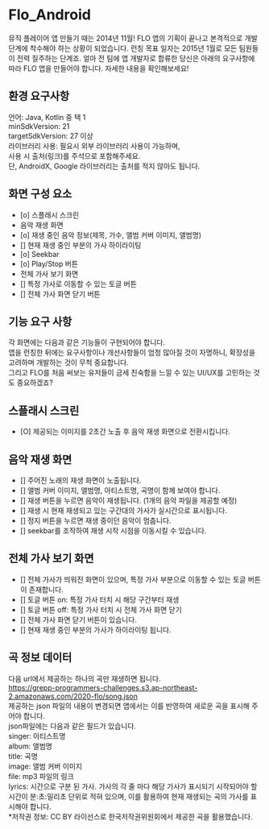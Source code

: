 # Flo_Android

뮤직 플레이어 앱 만들기
때는 2014년 11월! FLO 앱의 기획이 끝나고 본격적으로 개발 단계에 착수해야 하는 상황이 되었습니다.
런칭 목표 일자는 2015년 1월로 모든 팀원들이 전력 질주하는 단계죠. 
얼마 전 팀에 앱 개발자로 합류한 당신은 아래의 요구사항에 따라 FLO 앱을 만들어야 합니다. 
자세한 내용을 확인해보세요!

## 환경 요구사항
언어: Java, Kotlin 중 택 1 <br>
minSdkVersion: 21 <br>
targetSdkVersion: 27 이상 <br>
라이브러리 사용: 필요시 외부 라이브러리 사용이 가능하며, <br>
사용 시 출처(링크)를 주석으로 포함해주세요. <br>
단, AndroidX, Google 라이브러리는 출처를 적지 않아도 됩니다. <br>

## 화면 구성 요소 <br>
- [o] 스플래시 스크린 <br>
- 음악 재생 화면 <br>
- [o] 재생 중인 음악 정보(제목, 가수, 앨범 커버 이미지, 앨범명) <br>
- [] 현재 재생 중인 부분의 가사 하이라이팅 <br>
- [o] Seekbar <br>
- [o] Play/Stop 버튼 <br>
- 전체 가사 보기 화면 <br>
- [] 특정 가사로 이동할 수 있는 토글 버튼 <br>
- [] 전체 가사 화면 닫기 버튼 <br>
## 기능 요구 사항 <br>
각 화면에는 다음과 같은 기능들이 구현되어야 합니다. <br>
앱을 런칭한 뒤에는 요구사항이나 개선사항들이 엄청 많아질 것이 자명하니, 확장성을 고려하며 개발하는 것이 무척 중요합니다.  <br>
그리고 FLO를 처음 써보는 유저들이 금세 친숙함을 느낄 수 있는 UI/UX를 고민하는 것도 중요하겠죠? <br>

## 스플래시 스크린 <br>
- [O] 제공되는 이미지를 2초간 노출 후 음악 재생 화면으로 전환시킵니다. <br> 

## 음악 재생 화면 <br>
- [] 주어진 노래의 재생 화면이 노출됩니다. <br>
- [] 앨범 커버 이미지, 앨범명, 아티스트명, 곡명이 함께 보여야 합니다. <br>
- [] 재생 버튼을 누르면 음악이 재생됩니다. (1개의 음악 파일을 제공할 예정) <br>
- [] 재생 시 현재 재생되고 있는 구간대의 가사가 실시간으로 표시됩니다. <br>
- [] 정지 버튼을 누르면 재생 중이던 음악이 멈춥니다. <br>
- [] seekbar를 조작하여 재생 시작 시점을 이동시킬 수 있습니다. <br>

## 전체 가사 보기 화면 <br>
- [] 전체 가사가 띄워진 화면이 있으며, 특정 가사 부분으로 이동할 수 있는 토글 버튼이 존재합니다. <br>
- [] 토글 버튼 on: 특정 가사 터치 시 해당 구간부터 재생 <br>
- [] 토글 버튼 off: 특정 가사 터치 시 전체 가사 화면 닫기 <br>
- [] 전체 가사 화면 닫기 버튼이 있습니다. <br>
- [] 현재 재생 중인 부분의 가사가 하이라이팅 됩니다. <br>

## 곡 정보 데이터 <br>
다음 url에서 제공하는 하나의 곡만 재생하면 됩니다. <br>
https://grepp-programmers-challenges.s3.ap-northeast-2.amazonaws.com/2020-flo/song.json <br>
제공하는 json 파일의 내용이 변경되면 앱에서는 이를 반영하여 새로운 곡을 표시해 주어야 합니다. <br>
json파일에는 다음과 같은 필드가 있습니다. <br>
singer: 아티스트명 <br>
album: 앨범명 <br>
title: 곡명 <br>
image: 앨범 커버 이미지 <br>
file: mp3 파일의 링크 <br>
lyrics: 시간으로 구분 된 가사. 가사의 각 줄 마다 해당 가사가 표시되기 시작되어야 할 시간이 분:초:밀리초 단위로 적혀 있으며, 이를 활용하여 현재 재생되는 곡의 가사를 표시해야 합니다. <br>
*저작권 정보:
CC BY 라이선스로 한국저작권위원회에서 제공한 곡을 활용했습니다.

